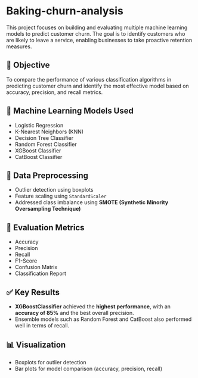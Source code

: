 # Baking-churn-analysis

This project focuses on building and evaluating multiple machine learning models to predict customer churn. The goal is to identify customers who are likely to leave a service, enabling businesses to take proactive retention measures.

## 📌 Objective
To compare the performance of various classification algorithms in predicting customer churn and identify the most effective model based on accuracy, precision, and recall metrics.

## 🧠 Machine Learning Models Used
- Logistic Regression  
- K-Nearest Neighbors (KNN)  
- Decision Tree Classifier  
- Random Forest Classifier  
- XGBoost Classifier  
- CatBoost Classifier  

## 🧪 Data Preprocessing
- Outlier detection using boxplots  
- Feature scaling using `StandardScaler`  
- Addressed class imbalance using **SMOTE (Synthetic Minority Oversampling Technique)**  

## 🧾 Evaluation Metrics
- Accuracy  
- Precision  
- Recall  
- F1-Score  
- Confusion Matrix  
- Classification Report  

## ✅ Key Results
- **XGBoostClassifier** achieved the **highest performance**, with an **accuracy of 85%** and the best overall precision.
- Ensemble models such as Random Forest and CatBoost also performed well in terms of recall.

## 📊 Visualization
- Boxplots for outlier detection  
- Bar plots for model comparison (accuracy, precision, recall)

